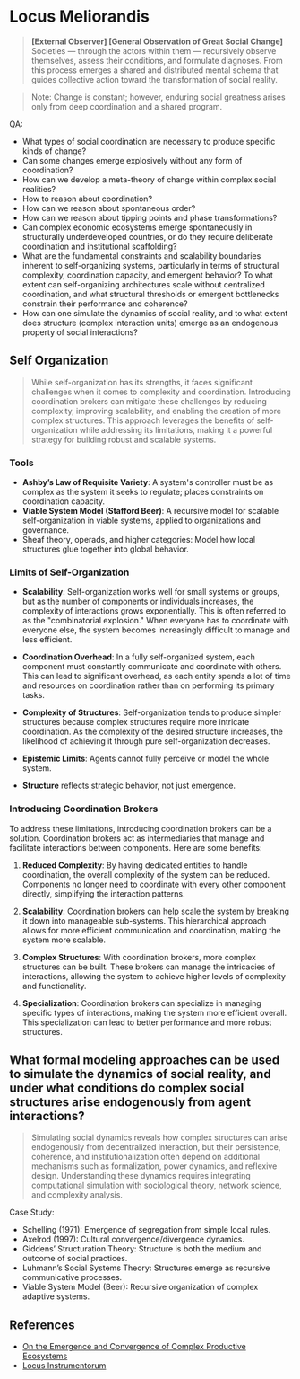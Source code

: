 # Locus Meliorandis

> **[External Observer] [General Observation of Great Social Change]** Societies — through the actors within them — recursively observe themselves, assess their conditions, and formulate diagnoses. From this process emerges a shared and distributed mental schema that guides collective action toward the transformation of social reality.

> Note: Change is constant; however, enduring social greatness arises only from deep coordination and a shared program.

QA:

- What types of social coordination are necessary to produce specific kinds of change?
- Can some changes emerge explosively without any form of coordination?
- How can we develop a meta-theory of change within complex social realities?
- How to reason about coordination?
- How can we reason about spontaneous order?
- How can we reason about tipping points and phase transformations?
- Can complex economic ecosystems emerge spontaneously in structurally underdeveloped countries, or do they require deliberate coordination and institutional scaffolding?
- What are the fundamental constraints and scalability boundaries inherent to self-organizing systems, particularly in terms of structural complexity, coordination capacity, and emergent behavior? To what extent can self-organizing architectures scale without centralized coordination, and what structural thresholds or emergent bottlenecks constrain their performance and coherence?
- How can one simulate the dynamics of social reality, and to what extent does structure (complex interaction units) emerge as an endogenous property of social interactions?

## Self Organization

> While self-organization has its strengths, it faces significant challenges when it comes to complexity and coordination. Introducing coordination brokers can mitigate these challenges by reducing complexity, improving scalability, and enabling the creation of more complex structures. This approach leverages the benefits of self-organization while addressing its limitations, making it a powerful strategy for building robust and scalable systems.

### Tools

- **Ashby’s Law of Requisite Variety**: A system's controller must be as complex as the system it seeks to regulate; places constraints on coordination capacity.
- **Viable System Model (Stafford Beer)**: A recursive model for scalable self-organization in viable systems, applied to organizations and governance.
- Sheaf theory, operads, and higher categories: Model how local structures glue together into global behavior.

### Limits of Self-Organization

- **Scalability**: Self-organization works well for small systems or groups, but as the number of components or individuals increases, the complexity of interactions grows exponentially. This is often referred to as the "combinatorial explosion." When everyone has to coordinate with everyone else, the system becomes increasingly difficult to manage and less efficient.

- **Coordination Overhead**: In a fully self-organized system, each component must constantly communicate and coordinate with others. This can lead to significant overhead, as each entity spends a lot of time and resources on coordination rather than on performing its primary tasks.

- **Complexity of Structures**: Self-organization tends to produce simpler structures because complex structures require more intricate coordination. As the complexity of the desired structure increases, the likelihood of achieving it through pure self-organization decreases.

- **Epistemic Limits**: Agents cannot fully perceive or model the whole system.

- **Structure** reflects strategic behavior, not just emergence.

### Introducing Coordination Brokers

To address these limitations, introducing coordination brokers can be a solution. Coordination brokers act as intermediaries that manage and facilitate interactions between components. Here are some benefits:

1. **Reduced Complexity**: By having dedicated entities to handle coordination, the overall complexity of the system can be reduced. Components no longer need to coordinate with every other component directly, simplifying the interaction patterns.

2. **Scalability**: Coordination brokers can help scale the system by breaking it down into manageable sub-systems. This hierarchical approach allows for more efficient communication and coordination, making the system more scalable.

3. **Complex Structures**: With coordination brokers, more complex structures can be built. These brokers can manage the intricacies of interactions, allowing the system to achieve higher levels of complexity and functionality.

4. **Specialization**: Coordination brokers can specialize in managing specific types of interactions, making the system more efficient overall. This specialization can lead to better performance and more robust structures.

## What formal modeling approaches can be used to simulate the dynamics of social reality, and under what conditions do complex social structures arise endogenously from agent interactions?

> Simulating social dynamics reveals how complex structures can arise endogenously from decentralized interaction, but their persistence, coherence, and institutionalization often depend on additional mechanisms such as formalization, power dynamics, and reflexive design. Understanding these dynamics requires integrating computational simulation with sociological theory, network science, and complexity analysis.

Case Study:

- Schelling (1971): Emergence of segregation from simple local rules.
- Axelrod (1997): Cultural convergence/divergence dynamics.
- Giddens’ Structuration Theory: Structure is both the medium and outcome of social practices.
- Luhmann’s Social Systems Theory: Structures emerge as recursive communicative processes.
- Viable System Model (Beer): Recursive organization of complex adaptive systems.

## References

- [On the Emergence and Convergence of Complex Productive Ecosystems](Breviarium/on-the-emergence-and-convergence-of-complex-productive-ecosystems/)
- [Locus Instrumentorum](../Locus-Instrumentorum/)
